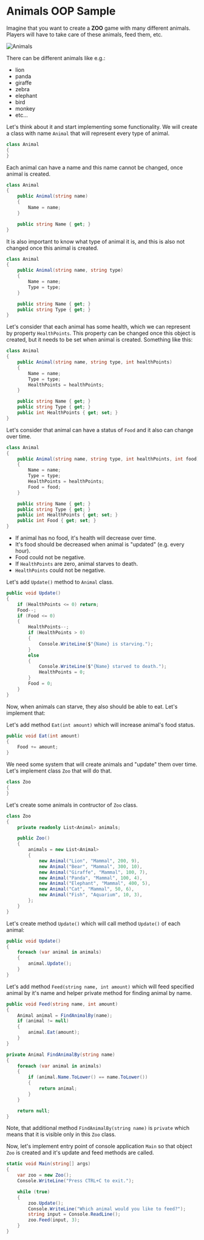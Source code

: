 ﻿# Animals OOP Sample

Imagine that you want to create a **ZOO** game with many different animals. Players will have to take care of these animals, feed them, etc.

![Animals](https://media.istockphoto.com/vectors/funny-animals-vector-id505163508?k=6&m=505163508&s=612x612&w=0&h=F9mEEAEvTRwojhTA1DCIEGqETBWWOIn1El4xJnpXOwE=)

There can be different animals like e.g.:
* lion
* panda
* giraffe
* zebra
* elephant
* bird
* monkey
* etc...

Let's think about it and start implementing some functionality.
We will create a class with name `Animal` that will represent every type of animal.

```csharp
class Animal
{
}
```

Each animal can have a name and this name cannot be changed, once animal is created.

```csharp
class Animal
{
    public Animal(string name)
    {
        Name = name;
    }

    public string Name { get; }
}
```

It is also important to know what type of animal it is, and this is also not changed once this animal is created.

```csharp
class Animal
{
    public Animal(string name, string type)
    {
        Name = name;
        Type = type;
    }

    public string Name { get; }
    public string Type { get; }
}
```

Let's consider that each animal has some health, which we can represent by property `HealthPoints`. This property can be changed once this object is created, but it needs to be set when animal is created. Something like this:

```csharp
class Animal
{
    public Animal(string name, string type, int healthPoints)
    {
        Name = name;
        Type = type;
        HealthPoints = healthPoints;
    }

    public string Name { get; }
    public string Type { get; }
    public int HealthPoints { get; set; }
}
```

Let's consider that animal can have a status of `Food` and it also can change over time. 

```csharp
class Animal
{
    public Animal(string name, string type, int healthPoints, int food)
    {
        Name = name;
        Type = type;
        HealthPoints = healthPoints;
        Food = food;
    }

    public string Name { get; }
    public string Type { get; }
    public int HealthPoints { get; set; }
    public int Food { get; set; }
}
```

* If animal has no food, it's health will decrease over time. 
* It's food should be decreased when animal is "updated" (e.g. every hour). 
* Food could not be negative.
* If `HealthPoints` are zero, animal starves to death.
* `HealthPoints` could not be negative.

Let's add `Update()` method to `Animal` class.
```csharp
public void Update()
{
    if (HealthPoints <= 0) return;
    Food--;
    if (Food <= 0)
    {
        HealthPoints--;
        if (HealthPoints > 0)
        {
            Console.WriteLine($"{Name} is starving.");
        }
        else
        {
            Console.WriteLine($"{Name} starved to death.");
            HealthPoints = 0;
        }
        Food = 0;
    }
}
```

Now, when animals can starve, they also should be able to eat. Let's implement that:

Let's add method `Eat(int amount)` which will increase animal's food status.

```csharp
public void Eat(int amount)
{
    Food += amount;
}
```

We need some system that will create animals and "update" them over time. Let's implement class `Zoo` that will do that.

```csharp
class Zoo
{
}
```

Let's create some animals in contructor of `Zoo` class.

```csharp
class Zoo
{
    private readonly List<Animal> animals;

    public Zoo()
    {
        animals = new List<Animal>
        {
            new Animal("Lion", "Mammal", 200, 9),
            new Animal("Bear", "Mammal", 300, 10),
            new Animal("Giraffe", "Mammal", 100, 7),
            new Animal("Panda", "Mammal", 100, 4),
            new Animal("Elephant", "Mammal", 400, 5),
            new Animal("Cat", "Mammal", 50, 6),
            new Animal("Fish", "Aquarium", 10, 3),        
        };
    }
}
```

Let's create method `Update()` which will call method `Update()` of each animal:

```csharp
public void Update()
{
    foreach (var animal in animals)
    {
        animal.Update();
    }
}
```

Let's add method `Feed(string name, int amount)` which will feed specified animal by it's name and helper private method for finding animal by name.

```csharp
public void Feed(string name, int amount)
{
    Animal animal = FindAnimalBy(name);
    if (animal != null)
    {
        animal.Eat(amount);
    }
}

private Animal FindAnimalBy(string name)
{
    foreach (var animal in animals)
    {
        if (animal.Name.ToLower() == name.ToLower())
        {
            return animal;
        }
    }

    return null;
}
```
Note, that additional method `FindAnimalBy(string name)` is `private` which means that it is visible only in this `Zoo` class.

Now, let's implement entry point of console application `Main` so that object `Zoo` is created and it's update and feed methods are called.

```csharp
static void Main(string[] args)
{
    var zoo = new Zoo();
    Console.WriteLine("Press CTRL+C to exit.");

    while (true)
    {
        zoo.Update();
        Console.WriteLine("Which animal would you like to feed?");
        string input = Console.ReadLine();
        zoo.Feed(input, 3);
    }
}
```